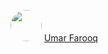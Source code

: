 <!--![Image](https://avatars.githubusercontent.com/u/94343225?v=4)-->
<style>
img {
  border-radius: 50%;
}
</style>
<img src="https://avatars.githubusercontent.com/u/94343225?v=4" width="50" height="50" border-radius=50%></img>
[Umar Farooq](https://github.com/umarfarooq478)
